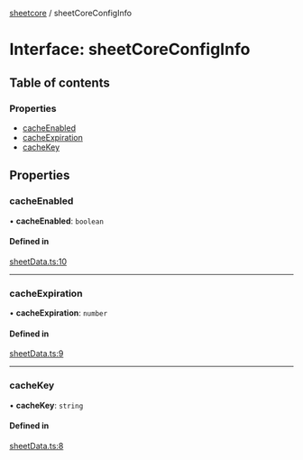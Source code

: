 [sheetcore](../docs.md) / sheetCoreConfigInfo

# Interface: sheetCoreConfigInfo

## Table of contents

### Properties

- [cacheEnabled](sheetCoreConfigInfo.md#cacheenabled)
- [cacheExpiration](sheetCoreConfigInfo.md#cacheexpiration)
- [cacheKey](sheetCoreConfigInfo.md#cachekey)

## Properties

### cacheEnabled

• **cacheEnabled**: `boolean`

#### Defined in

[sheetData.ts:10](https://github.com/texas-mcallen-mission/sheetCore/blob/171e33a/sheetData.ts#L10)

___

### cacheExpiration

• **cacheExpiration**: `number`

#### Defined in

[sheetData.ts:9](https://github.com/texas-mcallen-mission/sheetCore/blob/171e33a/sheetData.ts#L9)

___

### cacheKey

• **cacheKey**: `string`

#### Defined in

[sheetData.ts:8](https://github.com/texas-mcallen-mission/sheetCore/blob/171e33a/sheetData.ts#L8)
